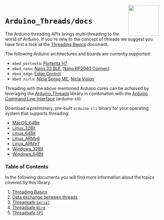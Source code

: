 <img src="https://content.arduino.cc/website/Arduino_logo_teal.svg" height="100" align="right"/>

`Arduino_Threads/docs`
======================
The Arduino threading APIs brings multi-threading to the world of Arduino. If you're new to the concept of threads we suggest you have first a look at the [Threading Basics](01-threading-basics.md) document.

The following Arduino architectures and boards are currently supported:
* `mbed_portenta`: [Portenta H7](https://store.arduino.cc/products/portenta-h7)
* `mbed_nano`: [Nano 33 BLE](https://store.arduino.cc/arduino-nano-33-ble), [Nano RP2040 Connect](https://store.arduino.cc/nano-rp2040-connect)
* `mbed_edge`: [Edge Control](https://store.arduino.cc/products/arduino-edge-control)
* `mbed_nicla`: [Nicla Sense ME](https://store.arduino.cc/products/nicla-sense-me), [Nicla Vision](http://store.arduino.cc/products/nicla-vision)


Threading with the above mentioned Arduino cores can be achieved by leveraging the [Arduino_Threads](https://github.com/bcmi-labs/Arduino_Threads) library in combination with the [Arduino Command Line Interface](https://github.com/facchinm/arduino-cli/commits/arduino_threads_rebased) (arduino-cli). 

Download a preliminary, pre-built `arduino-cli` binary for your operating system that supports threading:
* [MacOS_64Bit](https://downloads.arduino.cc/tools/arduino-cli/inot_support/arduino-cli_git-snapshot_macOS_64bit.tar.gz)
* [Linux_32Bit](https://downloads.arduino.cc/tools/arduino-cli/inot_support/arduino-cli_git-snapshot_Linux_32bit.tar.gz)
* [Linux_64Bit](https://downloads.arduino.cc/tools/arduino-cli/inot_support/arduino-cli_git-snapshot_Linux_64bit.tar.gz)
* [Linux_ARMv6](https://downloads.arduino.cc/tools/arduino-cli/inot_support/arduino-cli_git-snapshot_Linux_ARMv6.tar.gz)
* [Linux_ARMv7](https://downloads.arduino.cc/tools/arduino-cli/inot_support/arduino-cli_git-snapshot_Linux_ARMv7.tar.gz)
* [Windows_32Bit](https://downloads.arduino.cc/tools/arduino-cli/inot_support/arduino-cli_git-snapshot_Windows_32bit.zip)
* [Windows_64Bit](https://downloads.arduino.cc/tools/arduino-cli/inot_support/arduino-cli_git-snapshot_Windows_64bit.zip)

### Table of Contents

In the following documents you will find more information about the topics covered by this library.

1. [Threading Basics](01-threading-basics.md)
2. [Data exchange between threads](02-data-exchange.md)
3. [Threadsafe `Serial`](03-threadsafe-serial.md)
4. [Threadsafe `Wire`](04-threadsafe-wire.md)
5. [Threadsafe `SPI`](05-threadsafe-spi.md)
